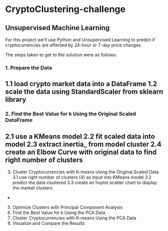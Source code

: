 # CryptoClustering-challenge
## Unsupervised Machine Learning 

For this project we'll use Python and Unsupervised Learning to predict if cryptocurrencies are affected by 24-hour or 7-day price changes.

The steps taken to get to the solution were as follows:
### 1. Prepare the Data 
1.1 load crypto market data into a DataFrame
1.2 scale the data using StandardScaler from sklearn library
---
### 2. Find the Best Value for k Using the Original Scaled DataFrame
2.1 use a KMeans model
2.2 fit scaled data into model
2.3 extract inertia_ from model cluster
2.4 create an Elbow Curve with original data to find right number of clusters
---
3. Cluster Cryptocurrencies with K-means Using the Original Scaled Data
3.1 use right number of clusters (4) as input into KMeans model
3.2 predict the data clustered
3.3 create an hvplot scatter chart to display the market clusters
-
5. Optimize Clusters with Principal Component Analysis
6. Find the Best Value for k Using the PCA Data
7. Cluster Cryptocurrencies with K-means Using the PCA Data
8. Visualize and Compare the Results
